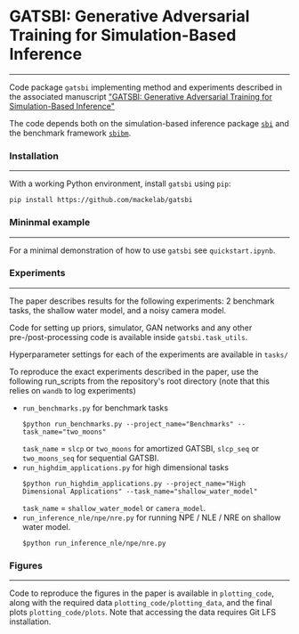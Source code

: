 # GATSBI: Generative Adversarial Training for Simulation-Based Inference
---
Code package `gatsbi` implementing method and experiments described in the associated manuscript  ["GATSBI: Generative Adversarial Training for Simulation-Based Inference"](https://openreview.net/forum?id=kR1hC6j48Tp&referrer=%5BAuthor%20Console%5D(%2Fgroup%3Fid%3DICLR.cc%2F2022%2FConference%2FAuthors%23your-submissions))

The code depends both on the simulation-based inference package [`sbi`](https://github.com/mackelab/sbi) and the benchmark framework [`sbibm`](https://github.com/mackelab/sbibm).

### Installation
___
With a working Python environment, install `gatsbi` using `pip`:
```
pip install https://github.com/mackelab/gatsbi
```

### Mininmal example
___
For a minimal demonstration of how to use `gatsbi` see `quickstart.ipynb`.

### Experiments
___
The paper describes results for the following experiments: 2 benchmark tasks, the shallow water model, and a noisy camera model.

Code for setting up priors, simulator, GAN networks and any other pre-/post-processing code is available inside `gatsbi.task_utils`.

Hyperparameter settings for each of the experiments are available in `tasks/`

To reproduce the exact experiments described in the paper, use the following run_scripts from the repository's root directory (note that this relies on `wandb` to log experiments)
- `run_benchmarks.py` for benchmark tasks
    ```
    $python run_benchmarks.py --project_name="Benchmarks" --task_name="two_moons"
    ```
    `task_name` = `slcp` or `two_moons` for amortized GATSBI, `slcp_seq` or `two_moons_seq` for sequential GATSBI.
- `run_highdim_applications.py` for high dimensional tasks
    ```
    $python run_highdim_applications.py --project_name="High Dimensional Applications" --task_name="shallow_water_model"
    ```
    `task_name` = `shallow_water_model` or `camera_model`.
- `run_inference_nle/npe/nre.py` for running NPE / NLE / NRE on shallow water model.
    ```
    $python run_inference_nle/npe/nre.py
    ```

### Figures
___
Code to reproduce the figures in the paper is available in `plotting_code`, along with the required data `plotting_code/plotting_data`, and the final plots `plotting_code/plots`. Note that accessing the data requires Git LFS installation.
